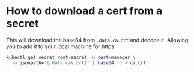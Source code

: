 # How to download a cert from a secret

This will download the base64 from `.data.ca.crt` and decode it. Allowing you to add it to your local machine for https

```bash
kubectl get secret root-secret -n cert-manager \
  -o jsonpath='{.data.ca\.crt}' | base64 -d > ca.crt
```
